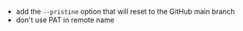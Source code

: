 - add the `--pristine` option that will reset to the GitHub main branch
- don't use PAT in remote name
